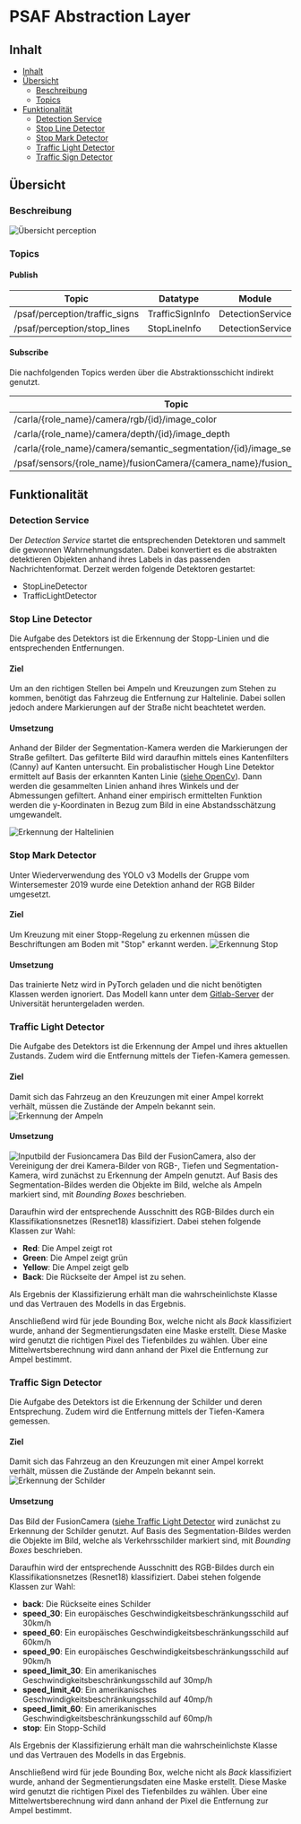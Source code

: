 # PSAF Abstraction Layer

## Inhalt
* [Inhalt](#inhalt)
* [Übersicht](#Übersicht)
  * [Beschreibung](#Beschreibung)
  * [Topics](#Topics)
* [Funktionalität](#funktionalität)
  * [Detection Service](#Detection-Service)
  * [Stop Line Detector](#Stop-Line-Detector)
  * [Stop Mark Detector](#Stop-Mark-Detector)
  * [Traffic Light Detector](#Traffic-Light-Detector)
  * [Traffic Sign Detector](#Traffic-Sign-Detector)

## Übersicht
### Beschreibung
![Übersicht perception](doc/PerceptionClassification.png)
  
### Topics
#### Publish
| Topic | Datatype | Module|
| ----------- | ----------- |----------- |
| /psaf/perception/traffic_signs | TrafficSignInfo | DetectionService |
| /psaf/perception/stop_lines | StopLineInfo | DetectionService |

#### Subscribe
Die nachfolgenden Topics werden über die Abstraktionsschicht indirekt genutzt.

| Topic | Datatype | Module|
| ----------- | ----------- |----------- |
| /carla/{role_name}/camera/rgb/{id}/image_color | Image | RGBCamera |
| /carla/{role_name}/camera/depth/{id}/image_depth | Image | DepthCamera |
| /carla/{role_name}/camera/semantic_segmentation/{id}/image_segmentation | Image | SegmentationCamera |
| /psaf/sensors/{role_name}/fusionCamera/{camera_name}/fusion_image | CombinedCameraImage | FusionCamera |


## Funktionalität
### Detection Service
Der *Detection Service* startet die entsprechenden Detektoren und sammelt die gewonnen Wahrnehmungsdaten.
Dabei konvertiert es die abstrakten detektieren Objekten anhand ihres Labels in das passenden Nachrichtenformat.
Derzeit werden folgende Detektoren gestartet:
- StopLineDetector
- TrafficLightDetector

### Stop Line Detector
Die Aufgabe des Detektors ist die Erkennung der Stopp-Linien und die entsprechenden Entfernungen.
#### Ziel
Um an den richtigen Stellen bei Ampeln und Kreuzungen zum Stehen zu kommen, benötigt das Fahrzeug die Entfernung zur Haltelinie.
Dabei sollen jedoch andere Markierungen auf der Straße nicht beachtetet werden.

#### Umsetzung
Anhand der Bilder der Segmentation-Kamera werden die Markierungen der Straße gefiltert. 
Das gefilterte Bild wird daraufhin mittels eines Kantenfilters (Canny) auf Kanten untersucht.
Ein probalistischer Hough Line Detektor ermittelt auf Basis der erkannten Kanten Linie ([siehe OpenCv](https://opencv-python-tutroals.readthedocs.io/en/latest/py_tutorials/py_imgproc/py_houghlines/py_houghlines.html)).
Dann werden die gesammelten Linien anhand ihres Winkels und der Abmessungen gefiltert. 
Anhand einer empirisch ermittelten Funktion werden die y-Koordinaten in Bezug zum Bild in eine Abstandsschätzung umgewandelt.

![Erkennung der Haltelinien](doc/stop_line-detection.png)

### Stop Mark Detector
Unter Wiederverwendung des YOLO v3 Modells der Gruppe vom Wintersemester 2019 wurde eine Detektion anhand der RGB Bilder 
umgesetzt.
#### Ziel
Um Kreuzung mit einer Stopp-Regelung zu erkennen müssen die Beschriftungen am Boden mit "Stop" erkannt werden.
![Erkennung Stop](doc/stop_detector.png)
#### Umsetzung
Das trainierte Netz wird in PyTorch geladen und die nicht benötigten Klassen werden ignoriert.
Das Modell kann unter dem [Gitlab-Server](https://git.rz.uni-augsburg.de/luttkule/carla-praktikum-ws2019/-/blob/master/carla_object_recognition/yolo-obj_last.weights) der Universität heruntergeladen werden.

### Traffic Light Detector
Die Aufgabe des Detektors ist die Erkennung der Ampel und ihres aktuellen Zustands. Zudem wird die Entfernung mittels der Tiefen-Kamera gemessen.

#### Ziel
Damit sich das Fahrzeug an den Kreuzungen mit einer Ampel korrekt verhält, müssen die Zustände der Ampeln bekannt sein.
![Erkennung der Ampeln](doc/Traffic_light_detection.png)

#### Umsetzung
![Inputbild der Fusioncamera](doc/Fusion_screenshot.png)
Das Bild der FusionCamera, also der Vereinigung der drei Kamera-Bilder von RGB-, Tiefen und Segmentation-Kamera, wird zunächst zu Erkennung der Ampeln genutzt.
Auf Basis des Segmentation-Bildes werden die Objekte im Bild, welche als Ampeln markiert sind, mit *Bounding Boxes* beschrieben.

Daraufhin wird der entsprechende Ausschnitt des RGB-Bildes durch ein Klassifikationsnetzes (Resnet18) klassifiziert.
Dabei stehen folgende Klassen zur Wahl:
- **Red**: Die Ampel zeigt rot
- **Green**: Die Ampel zeigt grün
- **Yellow**: Die Ampel zeigt gelb
- **Back**: Die Rückseite der Ampel ist zu sehen.

Als Ergebnis der Klassifizierung erhält man die wahrscheinlichste Klasse und das Vertrauen des Modells in das Ergebnis.

Anschließend wird für jede Bounding Box, welche nicht als *Back* klassifiziert wurde, anhand der Segmentierungsdaten eine Maske erstellt.
Diese Maske wird genutzt die richtigen Pixel des Tiefenbildes zu wählen.
Über eine Mittelwertsberechnung wird dann anhand der Pixel die Entfernung zur Ampel bestimmt.

### Traffic Sign Detector
Die Aufgabe des Detektors ist die Erkennung der Schilder und deren Entsprechung. Zudem wird die Entfernung mittels der Tiefen-Kamera gemessen.

#### Ziel
Damit sich das Fahrzeug an den Kreuzungen mit einer Ampel korrekt verhält, müssen die Zustände der Ampeln bekannt sein.
![Erkennung der Schilder](doc/Traffic_sign_detection.png)

#### Umsetzung
Das Bild der FusionCamera ([siehe Traffic Light Detector](#Traffic-Light-Detector) wird zunächst zu Erkennung der Schilder genutzt.
Auf Basis des Segmentation-Bildes werden die Objekte im Bild, welche als Verkehrsschilder markiert sind, mit *Bounding Boxes* beschrieben.

Daraufhin wird der entsprechende Ausschnitt des RGB-Bildes durch ein Klassifikationsnetzes (Resnet18) klassifiziert.
Dabei stehen folgende Klassen zur Wahl:
- **back**: Die Rückseite eines Schilder
- **speed_30**: Ein europäisches Geschwindigkeitsbeschränkungsschild auf 30km/h
- **speed_60**: Ein europäisches Geschwindigkeitsbeschränkungsschild auf 60km/h
- **speed_90**: Ein europäisches Geschwindigkeitsbeschränkungsschild auf 90km/h
- **speed_limit_30**: Ein amerikanisches Geschwindigkeitsbeschränkungsschild auf 30mp/h
- **speed_limit_40**: Ein amerikanisches Geschwindigkeitsbeschränkungsschild auf 40mp/h
- **speed_limit_60**: Ein amerikanisches Geschwindigkeitsbeschränkungsschild auf 60mp/h
- **stop**: Ein Stopp-Schild

Als Ergebnis der Klassifizierung erhält man die wahrscheinlichste Klasse und das Vertrauen des Modells in das Ergebnis.

Anschließend wird für jede Bounding Box, welche nicht als *Back* klassifiziert wurde, anhand der Segmentierungsdaten eine Maske erstellt.
Diese Maske wird genutzt die richtigen Pixel des Tiefenbildes zu wählen.
Über eine Mittelwertsberechnung wird dann anhand der Pixel die Entfernung zur Ampel bestimmt.
